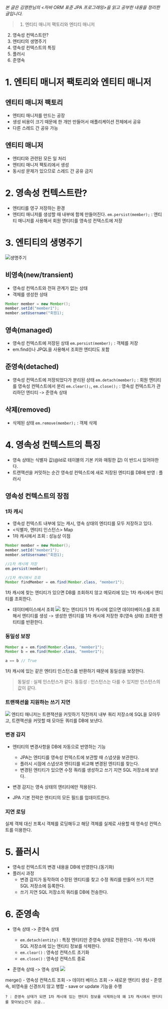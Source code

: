 _본 글은 김영한님의 <자바 ORM 표준 JPA 프로그래밍>을 읽고 공부한 내용을 정리한 글입니다._

> 1. 엔티티 매니저 팩토리와 엔티티 매니저
2. 영속성 컨텍스트란?
3. 엔티티의 생명주기
4. 영속성 컨텍스트의 특징
5. 플러시
6. 준영속

# 1. 엔티티 매니저 팩토리와 엔티티 매니저
## 엔티티 매니저 팩토리
- 엔티티 매니저를 만드는 공장
- 생성 비용이 크기 때문에 한 개만 만들어서 애플리케이션 전체에서 공유
- 다른 스레드 간 공유 가능

## 엔티티 매니저
- 엔티티와 관련된 모든 일 처리
- 엔티티 매니저 팩토리에서 생성
- 동시성 문제가 있으므로 스레드 간 공유 금지

# 2. 영속성 컨텍스트란?
- 엔티티를 영구 저장하는 환경
- 엔티티 매니저를 생성할 때 내부에 함께 만들어진다.
`em.persist(member);` : 엔티티 매니저를 사용해서 회원 엔티티를 영속성 컨텍스트에 저장

# 3. 엔티티의 생명주기
![생명주기](https://images.velog.io/images/offsujin/post/b2c2b25a-3ab4-45c3-9202-c3a2e78dbefc/%E1%84%89%E1%85%A2%E1%86%BC%E1%84%86%E1%85%A7%E1%86%BC%E1%84%8C%E1%85%AE%E1%84%80%E1%85%B5.png)

## 비영속(new/transient)
- 영속성 컨텍스트와 전혀 관계가 없는 상태
- 객체를 생성한 상태
```java
Member member = new Member();
member.setId("member1");
member.setUsername("회원1);
```

## 영속(managed)
- 영속성 컨텍스트에 저장된 상태
`em.persist(member);` : 객체를 저장
- em.find()나 JPQL을 사용해서 조회한 엔티티도 포함

## 준영속(detached)
- 영속성 컨텍스트에 저장되었다가 분리된 상태
`em.detach(member);` : 회원 엔티티를 영속성 컨텍스트에서 분리
`em.clear();`, `em.close();` : 영속성 컨텍스트가 관리하던 엔티티 -> 준영속 상태

## 삭제(removed)
- 삭제된 상태
`em.remove(member);` : 객체 삭제

# 4. 영속성 컨텍스트의 특징
- 영속 상태는 식별자 값(@Id로 테이블의 기본 키와 매핑한 값) 이 반드시 있어야한다.
- 트랜잭션을 커밋하는 순간 영속성 컨텍스트에 새로 저장된 엔티티를 DB에 반영 : 플러시

## 영속성 컨텍스트의 장점
### 1차 캐시
- 영속성 컨텍스트 내부에 있는 캐시, 영속 상태의 엔티티를 모두 저장하고 있다.
- <식별자, 엔티티 인스턴스> Map
- 1차 캐시에서 조회 : 성능상 이점
```java
Member member = new Member();
member.setId("member1");
member.setUsername("회원1);

//1차 캐시에 저장
em.persist(member);

//1차 캐시에서 조회
Member findMember = em.find(Member.class, "member1");
```
1차 캐시에 찾는 엔티티가 있으면 DB를 조회하지 않고 메모리에 있는 1차 캐시에서 엔티티를 조회한다.

- 데이터베이스에서 조회
![](https://images.velog.io/images/offsujin/post/76a27a52-0f0c-4e92-a0e4-0589e2a03bb9/1%E1%84%8E%E1%85%A1.png)
찾는 엔티티가 1차 캐시에 없으면 데이터베이스를 조회해서 엔티티를 생성
-> 생성한 엔티티를 1차 캐시에 저장한 후(영속 상태) 조회한 엔티티를 반환한다.

### 동일성 보장
```java
Member a = em.find(Member.class, "member1");
Member b = em.find(Member.class, "member1");

a == b // True
```
1차 캐시에 있는 같은 엔티티 인스턴스를 반환하기 때문에 동일성을 보장한다.
> 동일성 : 실제 인스턴스가 같다.
동등성 : 인스턴스는 다를 수 있지만 인스턴스의 값이 같다.

### 트랜잭션을 지원하는 쓰기 지연
![](https://images.velog.io/images/offsujin/post/d5de72a8-60bb-4ae6-87df-ddefce022edd/%E1%84%8A%E1%85%B3%E1%84%80%E1%85%B5%E1%84%8C%E1%85%B5%E1%84%8B%E1%85%A7%E1%86%AB.png)
엔티티 매니저는 트랜잭션을 커밋하기 직전까지 내부 쿼리 저장소에 SQL을 모아두고, 트랜잭션을 커밋할 때 모아둔 쿼리를 DB에 보낸다.

### 변경 감지
- 엔티티의 변경사항을 DB에 자동으로 반영하는 기능
  - JPA는 엔티티를 영속성 컨텍스트에 보관할 때 스냅샷을 보관한다.
  - 플러시 시점에 스냅샷과 엔티티를 비교해 변경된 엔티티를 찾는다.
  - 변경된 엔티티가 있으면 수정 쿼리를 생성하고 쓰기 지연 SQL 저장소에 보낸다.
    
- 변경 감지는 영속 상태의 엔티티에만 적용된다.

- JPA 기본 전략은 엔티티의 모든 필드를 업데이트한다.

### 지연 로딩
실제 객체 대신 프록시 객체를 로딩해두고 해당 객체를 실제로 사용할 때 영속성 컨텍스트를 이용한다.

# 5. 플러시
- 영속성 컨텍스트의 변경 내용을 DB에 반영한다.(동기화)
- 플러시 과정
  - 변경 감지가 동작하여 수정된 엔티티를 찾고 수정 쿼리를 만들어 쓰기 지연 SQL 저장소에 등록한다.
  - 쓰기 지연 SQL 저장소의 쿼리를 DB에 전송한다.

# 6. 준영속
- 영속 상태 -> 준영속 상태
  - `em.detach(entity)` : 특정 엔티티만 준영속 상태로 전환한다.
    -1차 캐시와 SQL 저장소에 있는 엔티티 정보를 삭제한다.
  - `em.clear()` : 영속성 컨텍스트 초기화
  - `em.close()` : 영속성 컨텍스트 종료

- 준영속 상태 -> 영속 상태
![](https://images.velog.io/images/offsujin/post/3aec5f98-baa9-49ad-8a80-4daec9113149/%E1%84%83%E1%85%A1%E1%84%8B%E1%85%AE%E1%86%AB%E1%84%85%E1%85%A9%E1%84%83%E1%85%B3.png)

merge()
	- 영속성 컨텍스트 조회 -> 데이터 베이스 조회 -> 새로운 엔티티 생성
	- 준영속, 비영속을 신경쓰지 않고 병합
	- save or update 기능을 수행
    
    ? : 준영속 상태가 되면 1차 캐시에 있는 엔티티 정보를 삭제하는데 왜 1차 캐시에서 엔티티를 찾아보는건지 궁금..
